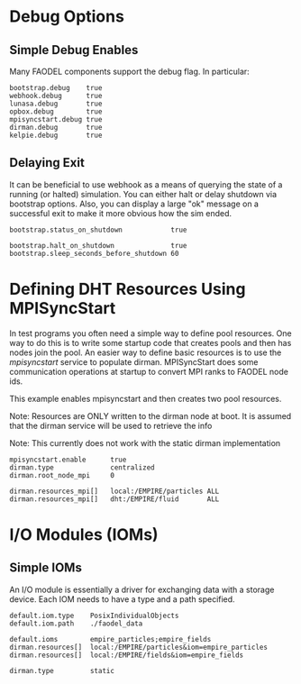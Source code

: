 
# Debug Options

## Simple Debug Enables
Many FAODEL components support the debug flag. In particular:
```
bootstrap.debug    true
webhook.debug      true
lunasa.debug       true
opbox.debug        true
mpisyncstart.debug true
dirman.debug       true
kelpie.debug       true 
```

## Delaying Exit
It can be beneficial to use webhook as a means of querying the state of
a running (or halted) simulation. You can either halt or delay shutdown
via bootstrap options. Also, you can display a large "ok" message on a 
successful exit to make it more obvious how the sim ended.

```
bootstrap.status_on_shutdown            true

bootstrap.halt_on_shutdown              true
bootstrap.sleep_seconds_before_shutdown 60
```

# Defining DHT Resources Using MPISyncStart

In test programs you often need a simple way to define pool resources. One
way to do this is to write some startup code that creates pools and then
has nodes join the pool. An easier way to define basic resources is to
use the *mpisyncstart* service to populate dirman. MPISyncStart does some 
communication operations at startup to convert MPI ranks to FAODEL node ids.

This example enables mpisyncstart and then creates two pool resources.

Note: Resources are ONLY written to the dirman node at boot. It is assumed
      that the dirman service will be used to retrieve the info
      
Note: This currently does not work with the static dirman implementation

```
mpisyncstart.enable      true
dirman.type              centralized
dirman.root_node_mpi     0

dirman.resources_mpi[]   local:/EMPIRE/particles ALL
dirman.resources_mpi[]   dht:/EMPIRE/fluid       ALL
```

# I/O Modules (IOMs)

## Simple IOMs
An I/O module is essentially a driver for exchanging data with a storage
device. Each IOM needs to have a type and a path specified.


```
default.iom.type    PosixIndividualObjects
default.iom.path    ./faodel_data

default.ioms        empire_particles;empire_fields
dirman.resources[]  local:/EMPIRE/particles&iom=empire_particles
dirman.resources[]  local:/EMPIRE/fields&iom=empire_fields

dirman.type         static
```
